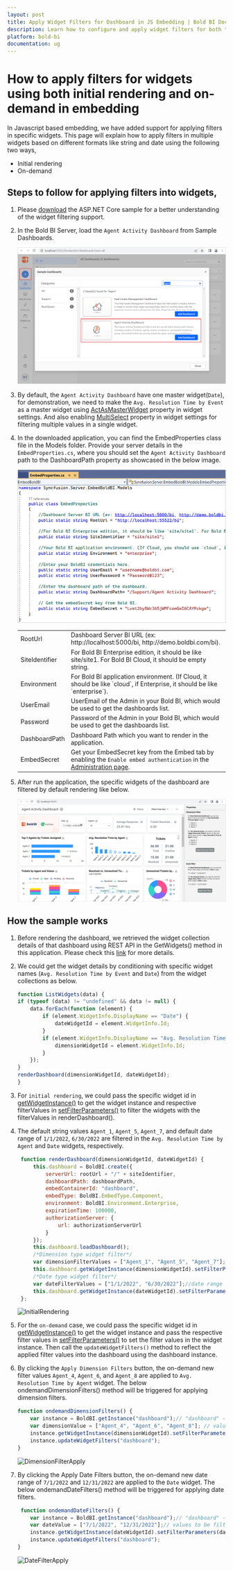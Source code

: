 ```yaml
---
layout: post
title: Apply Widget Filters for Dashboard in JS Embedding | Bold BI Docs
description: Learn how to configure and apply widget filters for both the initial rendering and on-demand action of a dashboard in JavaScript embedding using Bold BI.
platform: bold-bi
documentation: ug
---
```


# How to apply filters for widgets using both initial rendering and on-demand in embedding

In Javascript based embedding, we have added support for applying filters in specific widgets. This page will explain how to apply filters in multiple widgets based on different formats like string and date using the following two ways,

* Initial rendering
* On-demand

## Steps to follow for applying filters into widgets,

1. Please [download](https://github.com/boldbi/samples/tree/master/Scenario%20Based%20Samples/Widget%20Filtering%20Sample) the ASP.NET Core sample for a better understanding of the widget filtering support.

2. In the Bold BI Server, load the `Agent Activity Dashboard` from Sample Dashboards.

    ![LoadSampleDashboard](/static/assets/faq/images/load_sample_dashboard_inserver.png)

3. By default, the `Agent Activity Dashboard` have one master widget(`Date`), for demonstration, we need to make the `Avg. Resolution Time by Event` as a master widget using [ActAsMasterWidget](/visualizing-data/visualization-widgets/bar-chart/#filter) property in widget settings. And also enabling [MultiSelect](/visualizing-data/visualization-widgets/list-box/#basic-settings) property in widget settings for filtering multiple values in a single widget.

4. In the downloaded application, you can find the EmbedProperties class file in the Models folder. Provide your server details in the `EmbedProperties.cs`, where you should set the `Agent Activity Dashboard` path to the DashboardPath property as showcased in the below image.

    ![AddEmbedProperties](/static/assets/faq/images/embed_properties_widgetfilter.png)

    <meta charset="utf-8"/>
    <table>
    <tbody>
    <tr>
        <td align="left">RootUrl</td>
        <td align="left">Dashboard Server BI URL (ex: http://localhost:5000/bi, http://demo.boldbi.com/bi).</td>
    </tr>
    <tr>
        <td align="left">SiteIdentifier</td>
        <td align="left">For Bold BI Enterprise edition, it should be like site/site1. For Bold BI Cloud, it should be empty string.</td>
    </tr>
    <tr>
        <td align="left">Environment</td>
        <td align="left">For Bold BI application environment. (If Cloud, it should be like `cloud`, if Enterprise, it should be like `enterprise`).</td>
    </tr>
    <tr>
        <td align="left">UserEmail</td>
        <td align="left">UserEmail of the Admin in your Bold BI, which would be used to get the dashboards list.</td>
    </tr>
    <tr>
        <td align="left">Password</td>
        <td align="left">Password of the Admin in your Bold BI, which would be used to get the dashboards list.</td>
    </tr>
    <tr>
        <td align="left">DashboardPath</td>
        <td align="left">Dashboard Path which you want to render in the application.</td>
    </tr>
   <tr>
        <td align="left">EmbedSecret</td>
        <td align="left">Get your EmbedSecret key from the Embed tab by enabling the <code>Enable embed authentication</code> in the <a href='/site-administration/embed-settings/'>Administration page</a>.</td>
    </tr>
    </tbody>
    </table>

5. After run the application, the specific widgets of the dashboard are filtered by default rendering like below.

    ![WidgetFilterSample](/static/assets/faq/images/widget_filter_full_view_sample.png)

## How the sample works

1. Before rendering the dashboard, we retrieved the widget collection details of that dashboard using REST API in the GetWidgets() method in this application. Please check this [link](/server-api-reference/v4.0/api-reference/#operation/Dashboards_GetWidgets) for more details.

2. We could get the widget details by conditioning with specific widget names (`Avg. Resolution Time by Event` and `Date`) from the widget collections as below.

    ```js
    function ListWidgets(data) {
    if (typeof (data) != "undefined" && data != null) {
        data.forEach(function (element) {
            if (element.WidgetInfo.DisplayName == "Date") {
                dateWidgetId = element.WidgetInfo.Id;
            }
            if (element.WidgetInfo.DisplayName == "Avg. Resolution Time by Agent") {
                dimensionWidgetId = element.WidgetInfo.Id;
            }
        });
    }
    renderDashboard(dimensionWidgetId, dateWidgetId);
    }
    ```

3. For `initial rendering`, we could pass the specific widget id in [getWidgetInstance()](/embedding-options/embedding-sdk/embedding-api-reference/methods/#getwidgetinstance) to get the widget instance and respective filterValues in [setFilterParameters()](/embedding-options/embedding-sdk/embedding-api-reference/methods/#setfilterparameters) to filter the widgets with the filterValues in renderDashboard().

4. The default string values `Agent_1`, `Agent_5`, `Agent_7`, and default date range of `1/1/2022`, `6/30/2022` are filtered in the `Avg. Resolution Time by Agent` and `Date` widgets, respectively.
   ```js
    function renderDashboard(dimensionWidgetId, dateWidgetId) {
        this.dashboard = BoldBI.create({
            serverUrl: rootUrl + "/" + siteIdentifier,
            dashboardPath: dashboardPath, 
            embedContainerId: "dashboard",
            embedType: BoldBI.EmbedType.Component,
            environment: BoldBI.Environment.Enterprise,
            expirationTime: 100000,
            authorizationServer: {
                url: authorizationServerUrl
            }
        });
        this.dashboard.loadDashboard();
        /*Dimension type widget filter*/
        var dimensionFilterValues = ["Agent_1", "Agent_5", "Agent_7"];//values to be filtered in the dimension type widget.
        this.dashboard.getWidgetInstance(dimensionWidgetId).setFilterParameters(dimensionFilterValues);//filter the values while initial rendering.
        /*Date type widget filter*/
        var dateFilterValues = ["1/1/2022", "6/30/2022"];//date range to be filtered in the date type widget.
        this.dashboard.getWidgetInstance(dateWidgetId).setFilterParameters(dateFilterValues);//filter the values while initial rendering.
    };
    ```

    ![InitialRendering](/static/assets/faq/images/initial_action_widgetfilter.png)

5. For the `on-demand` case, we could pass the specific widget id in [getWidgetInstance()](/embedding-options/embedding-sdk/embedding-api-reference/methods/#getwidgetinstance) to get the widget instance and pass the respective filter values in [setFilterParameters()](/embedding-options/embedding-sdk/embedding-api-reference/methods/#setfilterparameters) to set the filter values in the widget instance. Then call the `updateWidgetFilters()` method to reflect the applied filter values into the dashboard using the dashboard instance.

6. By clicking the `Apply Dimension Filters` button, the on-demand new filter values `Agent_4`, `Agent_6`, and `Agent_8` are applied to `Avg. Resolution Time by Agent` widget. The below ondemandDimensionFilters() method will be triggered for applying dimension filters.

    ```js
    function ondemandDimensionFilters() {
        var instance = BoldBI.getInstance("dashboard");// "dashboard" -> embed container id.
        var dimensionValue = ["Agent_4", "Agent_6", "Agent_8"]; // values to be filtered in the widget.
        instance.getWidgetInstance(dimensionWidgetId).setFilterParameters(dimensionValue); 
        instance.updateWidgetFilters("dashboard"); 
    }
    ```

    ![DimensionFilterApply](/static/assets/faq/images/applied_dimension_filters_ondemand.png)

7. By clicking the Apply Date Filters button, the on-demand new date range of `7/1/2022` and `12/31/2022` are applied to the `Date` widget. The below ondemandDateFilters() method will be triggered for applying date filters.

    ```js
     function ondemandDateFilters() {
        var instance = BoldBI.getInstance("dashboard");// "dashboard" -> embed container id.
        var dateValue = ["7/1/2022", "12/31/2022"];// values to be filtered in the widget.
        instance.getWidgetInstance(dateWidgetId).setFilterParameters(dateValue);
        instance.updateWidgetFilters("dashboard");
    }
    ```
    ![DateFilterApply](/static/assets/faq/images/applied_date_filters_ondemand.png)